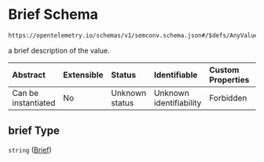 # Brief Schema

```txt
https://opentelemetry.io/schemas/v1/semconv.schema.json#/$defs/AnyValueSemanticConvention/properties/brief
```

a brief description of the value.

| Abstract            | Extensible | Status         | Identifiable            | Custom Properties | Additional Properties | Access Restrictions | Defined In                                                                           |
| :------------------ | :--------- | :------------- | :---------------------- | :---------------- | :-------------------- | :------------------ | :----------------------------------------------------------------------------------- |
| Can be instantiated | No         | Unknown status | Unknown identifiability | Forbidden         | Allowed               | none                | [semconv.schema.json\*](../../../schemas/semconv.schema.json "open original schema") |

## brief Type

`string` ([Brief](../any/semconv-opentelemetry-semantic-convention-schema-definitions-any-value-properties-brief.md))
